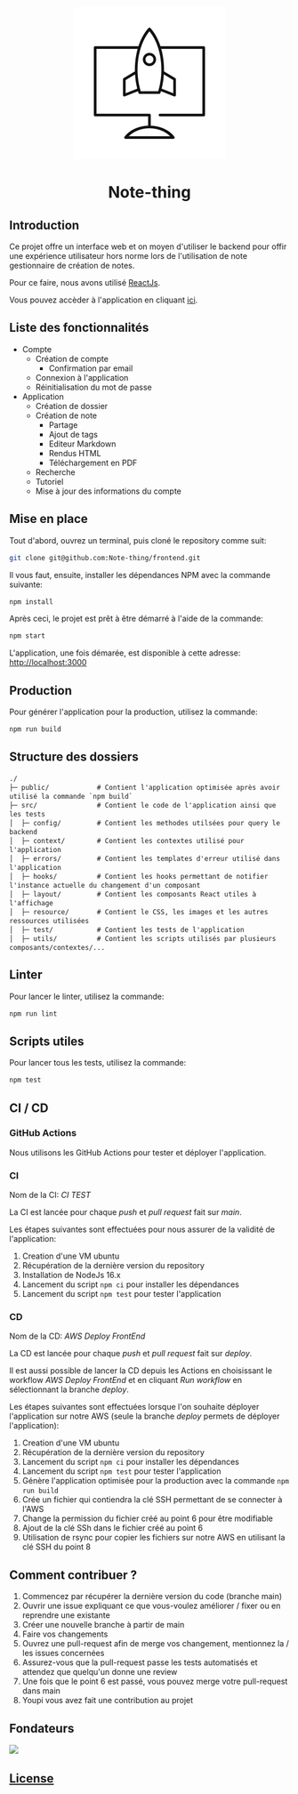 <p align="center">
  <img src="public/favicon.svg" />
</p>

<h1 align="center">Note-thing</h1>

## Introduction

Ce projet offre un interface web et on moyen d'utiliser le backend pour offir une expérience utilisateur hors norme lors de l'utilisation de note gestionnaire de création de notes.

Pour ce faire, nous avons utilisé [ReactJs](https://github.com/facebook/create-react-app).

Vous pouvez accèder à l'application en cliquant [ici](http://note-thing.ch).

## Liste des fonctionnalités

- Compte
  - Création de compte
    - Confirmation par email
  - Connexion à l'application
  - Réinitialisation du mot de passe
- Application
  - Création de dossier
  - Création de note
    - Partage
    - Ajout de tags
    - Editeur Markdown
    - Rendus HTML
    - Téléchargement en PDF
  - Recherche
  - Tutoriel
  - Mise à jour des informations du compte

## Mise en place

Tout d'abord, ouvrez un terminal, puis cloné le repository comme suit:
```bash
git clone git@github.com:Note-thing/frontend.git
```

Il vous faut, ensuite, installer les dépendances NPM avec la commande suivante:
```bash
npm install
```

Après ceci, le projet est prêt à être démarré à l'aide de la commande:
```bash
npm start
```

L'application, une fois démarée, est disponible à cette adresse: [http://localhost:3000](http://localhost:3000)

## Production

Pour générer l'application pour la production, utilisez la commande:
```bash
npm run build
```

## Structure des dossiers

```
./
├─ public/            # Contient l'application optimisée après avoir utilisé la commande `npm build`
├─ src/               # Contient le code de l'application ainsi que les tests
│  ├─ config/         # Contient les methodes utilsées pour query le backend
│  ├─ context/        # Contient les contextes utilisé pour l'application
│  ├─ errors/         # Contient les templates d'erreur utilisé dans l'application
│  ├─ hooks/          # Contient les hooks permettant de notifier l'instance actuelle du changement d'un composant
│  ├─ layout/         # Contient les composants React utiles à l'affichage
│  ├─ resource/       # Contient le CSS, les images et les autres ressources utilisées
│  ├─ test/           # Contient les tests de l'application
│  ├─ utils/          # Contient les scripts utilisés par plusieurs composants/contextes/...
```

## Linter

Pour lancer le linter, utilisez la commande:
```bash
npm run lint
```

## Scripts utiles

Pour lancer tous les tests, utilisez la commande:
```bash
npm test
```

## CI / CD

### GitHub Actions

Nous utilisons les GitHub Actions pour tester et déployer l'application.

### CI

Nom de la CI: _CI TEST_

La CI est lancée pour chaque _push_ et _pull request_ fait sur _main_.

Les étapes suivantes sont effectuées pour nous assurer de la validité de l'application:

 1. Creation d'une VM ubuntu
 2. Récupération de la dernière version du repository
 3. Installation de NodeJs 16.x
 4. Lancement du script `npm ci` pour installer les dépendances
 5. Lancement du script `npm test` pour tester l'application

### CD

Nom de la CD: _AWS Deploy FrontEnd_

La CD est lancée pour chaque _push_ et _pull request_ fait sur _deploy_.

Il est aussi possible de lancer la CD depuis les Actions en choisissant le workflow _AWS Deploy FrontEnd_ et en cliquant _Run workflow_ en sélectionnant la branche _deploy_.

Les étapes suivantes sont effectuées lorsque l'on souhaite déployer l'application sur notre AWS (seule la branche _deploy_ permets de déployer l'application):

 1. Creation d'une VM ubuntu
 2. Récupération de la dernière version du repository
 3. Lancement du script `npm ci` pour installer les dépendances
 4. Lancement du script `npm test` pour tester l'application
 5. Génère l'application optimisée pour la production avec la commande `npm run build`
 6. Crée un fichier qui contiendra la clé SSH permettant de se connecter à l'AWS
 7. Change la permission du fichier créé au point 6 pour être modifiable
 8. Ajout de la clé SSh dans le fichier créé au point 6
 9. Utilisation de rsync pour copier les fichiers sur notre AWS en utilisant la clé SSH du point 8

## Comment contribuer ?

1. Commencez par récupérer la dernière version du code (branche main)
2. Ouvrir une issue expliquant ce que vous-voulez améliorer / fixer ou en reprendre une existante
3. Créer une nouvelle branche à partir de main
4. Faire vos changements
5. Ouvrez une pull-request afin de merge vos changement, mentionnez la / les issues concernées
6. Assurez-vous que la pull-request passe les tests automatisés et attendez que quelqu'un donne une review
7. Une fois que le point 6 est passé, vous pouvez merge votre pull-request dans main
8. Youpi vous avez fait une contribution au projet

## Fondateurs

<a href="https://github.com/note-thing/frontend/graphs/contributors">
  <img src="https://contrib.rocks/image?repo=note-thing/frontend" />
</a>

## [License](./LICENSE)